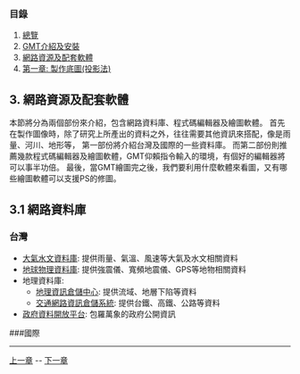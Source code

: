 
### 目錄
1. [總覽](/index.md)
2. [GMT介紹及安裝](/intro_install.md)
3. [網路資源及配套軟體](/net_software.md)
4. [第一章: 製作底圖(投影法)](/projection.md)


## 3. 網路資源及配套軟體

本節將分為兩個部份來介紹，包含網路資料庫、程式碼編輯器及繪圖軟體。
首先在製作圖像時，除了研究上所產出的資料之外，往往需要其他資訊來搭配，像是雨量、河川、地形等，
第一部份將介紹台灣及國際的一些資料庫。
而第二部份則推薦幾款程式碼編輯器及繪圖軟體，GMT仰賴指令輸入的環境，有個好的編輯器將可以事半功倍。
最後，當GMT繪圖完之後，我們要利用什麼軟體來看圖，又有哪些繪圖軟體可以支援PS的修圖。

## 3.1 網路資料庫

### 台灣
* [大氣水文資料庫](https://dbahr.narlabs.org.tw): 提供雨量、氣溫、風速等大氣及水文相關資料
* [地球物理資料庫](http://gdms.cwb.gov.tw/index.php): 提供強震儀、寬頻地震儀、GPS等地物相關資料
* 地理資料庫:
  * [地理資訊倉儲中心](http://gic.wra.gov.tw/gic/homepage/index.aspx): 提供流域、地層下陷等資料
  * [交通網路資訊倉儲系統](https://gist.motc.gov.tw): 提供台鐵、高鐵、公路等資料
* [政府資料開放平台](https://data.gov.tw/): 包羅萬象的政府公開資訊

###國際

---

[上一章](/intro_install.md) -- [下一章](/projection.md)

